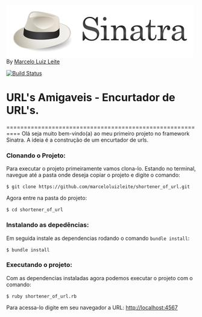 ![sinatra](https://github.com/marceloluizleite/shortener_of_url/blob/master/sinatra.png)
By [Marcelo Luiz Leite](https://www.linkedin.com/in/marceloluizleite/)

[![Build Status](https://secure.travis-ci.org/sinatra/sinatra.svg)](http://travis-ci.org/sinatra/sinatra)



# URL's Amigaveis - Encurtador de URL's.
==========================================================
Olá seja muito bem-vindo(a) ao meu primeiro projeto no framework Sinatra.
A ideia é a construção de um encurtador de urls. 

### Clonando o Projeto:

Para executar o projeto primeiramente vamos clona-lo. Estando no
terminal, navegue até a pasta onde deseja copiar o projeto e digite o comando:

```console
$ git clone https://github.com/marceloluizleite/shortener_of_url.git
```
Agora entre na pasta do projeto: 

```console
$ cd shortener_of_url
```
### Instalando as depedências:

Em seguida instale as dependencias rodando o comando `bundle install`:

```console
$ bundle install
```

### Executando o projeto:

Com as dependencias instaladas agora podemos executar o projeto com o comando:

```console
$ ruby shortener_of_url.rb
```

Para acessa-lo digite em seu navegador a URL: [http://localhost:4567](http://localhost:4567)



[Sinatra]:http://www.sinatrarb.com/